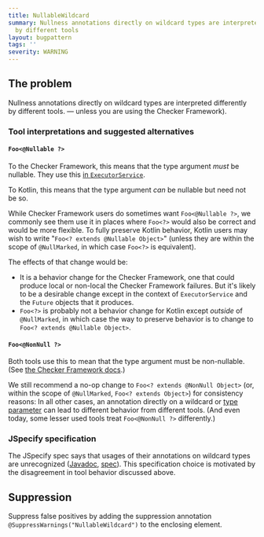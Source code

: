 ```yaml
---
title: NullableWildcard
summary: Nullness annotations directly on wildcard types are interpreted differently
  by different tools
layout: bugpattern
tags: ''
severity: WARNING
---
```


<!--
*** AUTO-GENERATED, DO NOT MODIFY ***
To make changes, edit the @BugPattern annotation or the explanation in docs/bugpattern.
-->


## The problem
Nullness annotations directly on wildcard types are interpreted differently by
different tools.
— unless you are using the Checker Framework).

### Tool interpretations and suggested alternatives

#### `Foo<@Nullable ?>`

To the Checker Framework, this means that the type argument *must* be nullable.
They use this
[in `ExecutorService`](https://github.com/typetools/jdk/blob/1973fa0811588dd0bb025fdc99345cdb887b3b52/src/java.base/share/classes/java/util/concurrent/ExecutorService.java#L269).

To Kotlin, this means that the type argument *can* be nullable but need not be
so.

While Checker Framework users do sometimes want `Foo<@Nullable ?>`, we commonly
see them use it in places where `Foo<?>` would also be correct and would be more
flexible. To fully preserve Kotlin behavior, Kotlin users may wish to write
"`Foo<? extends @Nullable Object>`" (unless they are within the scope of
`@NullMarked`, in which case `Foo<?>` is equivalent).

The effects of that change would be:

*   It is a behavior change for the Checker Framework, one that could produce
    local or non-local the Checker Framework failures. But it's likely to be a
    desirable change except in the context of `ExecutorService` and the `Future`
    objects that it produces.
*   `Foo<?>` is probably not a behavior change for Kotlin except *outside* of
    `@NullMarked`, in which case the way to preserve behavior is to change to
    `Foo<? extends @Nullable Object>`.

#### `Foo<@NonNull ?>`

Both tools use this to mean that the type argument must be non-nullable. (See
[the Checker Framework docs](https://checkerframework.org/manual/#annotations-on-wildcards).)

We still recommend a no-op change to `Foo<? extends @NonNull Object>` (or,
within the scope of `@NullMarked`, `Foo<? extends Object>`) for consistency
reasons: In all other cases, an annotation directly on a wildcard or
[type parameter](NullableTypeParameter.md) can lead to different behavior from
different tools. (And even today, some lesser used tools treat `Foo<@NonNull ?>`
differently.)

### JSpecify specification

The JSpecify spec says that usages of their annotations on wildcard types are
unrecognized
([Javadoc](https://jspecify.dev/docs/api/org/jspecify/annotations/Nullable.html#applicability),
[spec](https://jspecify.dev/docs/spec/#recognized-locations-for-type-use-annotations)).
This specification choice is motivated by the disagreement in tool behavior
discussed above.

## Suppression
Suppress false positives by adding the suppression annotation `@SuppressWarnings("NullableWildcard")` to the enclosing element.
